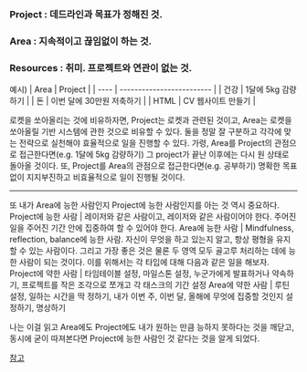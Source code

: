 ### Project : 데드라인과 목표가 정해진 것.
### Area : 지속적이고 끊임없이 하는 것.
### Resources : 취미. 프로젝트와 연관이 없는 것.

예시)
| Area | Project                   |
| ---- | ------------------------- |
| 건강 | 1달에 5kg 감량하기        |
| 돈   | 이번 달에 30만원 저축하기 |
| HTML | CV 웹사이트 만들기        |

로켓을 쏘아올리는 것에 비유하자면, Project는 로켓과 관련된 것이고, Area는 로켓을 쏘아올릴 기반 시스템에 관한 것으로 비유할 수 있다.
둘을 정말 잘 구분하고 각각에 맞는 전략으로 실천해야 효율적으로 일을 진행할 수 있다.
가령, Area를 Project의 관점으로 접근한다면(e.g. 1달에 5kg 감량하기) 그 project가 끝난 이후에는 다시 원 상태로 돌아올 것이다. 또, Project를 Area의 관점으로 접근한다면(e.g. 공부하기) 명확한 목표 없이 지지부진하고 비효율적으로 일이 진행될 것이다.

---
또 내가 Area에 능한 사람인지 Project에 능한 사람인지를 아는 것 역시 중요하다.
	Project에 능한 사람 | 레이저와 같은 사람이고, 레이저와 같은 사람이어야 한다. 주어진 일을 주어진 기간 안에 집중하여 할 수 있어야 한다.
	Area에 능한 사람     | Mindfulness, reflection, balance에 능한 사람. 자신이 무엇을 하고 있는지 알고, 항상 평형을 유지할 수 있는 사람이다.
그리고 가장 좋은 것은 물론 두 영역 모두 골고루 처리하는 데에 능한 사람이 되는 것이다. 이를 위해서는 각 타입에 대해 다음과 같은 일을 해보자.
	Project에 약한 사람 | 타임테이블 설정, 마일스톤 설정, 누군가에게 발표하거나 약속하기, 프로젝트를 작은 조각으로 쪼개고 각 태스크의 기간 설정
	Area에 약한 사람     | 루틴 설정, 일하는 시간을 딱 정하기, 내가 이번 주, 이번 달, 올해에 무엇에 집중할 것인지 설정하기, 명상하기
	
나는 이걸 읽고 Area에도 Project에도 내가 원하는 만큼 능하지 못하다는 것을 깨닫고, 동시에 굳이 따져본다면 Project에 능한 사람인 것 같다는 것을 알게 되었다.

[참고](https://fortelabs.com/blog/project-people-vs-area-people-are-you-running-a-sprint-or-a-marathon/)